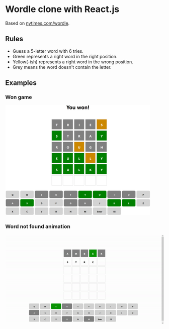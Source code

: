 # Wordle clone with React.js

Based on [nytimes.com/wordle](https://www.nytimes.com/wordle).

## Rules


* Guess a 5-letter word with 6 tries.
* <span background-color=green>Green</span> represents a right word in the right position.
* <span background-color=#cc8800>Yellow(-ish)</span> represents a right word in the wrong position.
* <span background-color=grey>Grey</span> means the word doesn't contain the letter.

## Examples

### Won game

<img src="example.png" height=350px width=auto alt="Won game" />


### Word not found animation
![Word not found animation.](/word-not-found.gif)